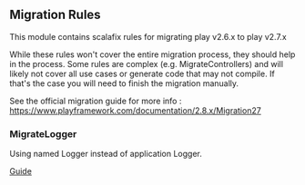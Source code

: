 ## Migration Rules

This module contains scalafix rules for migrating play v2.6.x to play v2.7.x

While these rules won't cover the entire migration process, they should help in the process.
Some rules are complex (e.g. MigrateControllers) and will likely not cover all use cases or 
generate code that may not compile. If that's the case you will need to finish the migration
manually.

See the official migration guide for more info :
https://www.playframework.com/documentation/2.8.x/Migration27

### MigrateLogger

Using named Logger instead of application Logger.

[Guide](https://www.playframework.com/documentation/2.8.x/Migration27#Static-Logger-singletons-deprecated)
